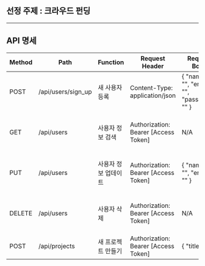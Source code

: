 ## 선정 주제 : 크라우드 펀딩
---
## API 명세

<html>
<body>
<!--StartFragment-->

Method | Path | Function | Request Header | Request Body | Response Header | Response Body
-- | -- | -- | -- | -- | -- | --
POST | /api/users/sign_up | 새 사용자 등록 | Content-Type: application/json | { "name": "<name>", "email": "<email>", "password": "<password>" } | N/A | { "id": "<userId>", "name": "<name>", "email": "<email>" } 
GET | /api/users | 사용자 정보 검색 | Authorization: Bearer [Access Token] | N/A | N/A | { "id": "<userId>", "name": "<name>", "email": "<email>" }
PUT | /api/users | 사용자 정보 업데이트 | Authorization: Bearer [Access Token] | { "name": "<name>", "email": "<email>" } | N/A | { "id": "<userId>", "name": "<name>", "email": "<email>" }
DELETE | /api/users | 사용자 삭제 | Authorization: Bearer [Access Token] | N/A | N/A | { "id": "<userId>", "name": "<name>", "email": "<email>" }
POST | /api/projects | 새 프로젝트 만들기 | Authorization: Bearer [Access Token] | { "title": "<title>", "description": "<description>", "goalAmount": <amount>, "duration": <duration> } | N/A | { "id": "<projectId>", "title": "<title>", "description": "<description>", "goalAmount": <amount>, "duration": <duration> }
GET | /api/projects/{projectId} | 프로젝트 세부 정보 검색 | N/A | N/A | N/A | { "id": "<projectId>", "title": "<title>", "description": "<description>", "goalAmount": <amount>, "duration": <duration> }
PUT | /api/projects/{projectId} | 프로젝트 세부 정보 업데이트 | Authorization: Bearer [Access Token] | { "title": "<title>", "description": "<description>", "goalAmount": <amount>, "duration": <duration> } | N/A | { "id": "<projectId>", "title": "<title>", "description": "<description>", "goalAmount": <amount>, "duration": <duration> }
DELETE | /api/projects/{projectId} | 프로젝트 삭제 | Authorization: Bearer [Access Token] | N/A | N/A | { "id": "<projectId>", "title": "<title>", "description": "<description>", "goalAmount": <amount>, "duration": <duration> }
POST | /api/projects/{projectId}/fundings | 포로젝트의 새로운 결제 만들기 | Authorization: Bearer [Access Token] | { "amount": <amount>, "paymentMethod": "<paymentMethod>" } | N/A | { "id": "<fundingId>", "projectId": "<projectId>", "amount": <amount>, "paymentMethod": "<paymentMethod>" }
GET | /api/projects/{projectId}/fundings | 프로젝트의 결제 세부정보 조회 | Authorization: Bearer [Access Token] | N/A | N/A | [{ "id": "<fundingId>", "projectId": "<projectId>", "amount": <amount>, "paymentMethod": "<paymentMethod>" }]
PUT | /api/projects/{projectId}/fundings/{fundingId} | 프로젝트의 결제 정보 업데이트 | Authorization: Bearer [Access Token] | { "amount": <amount>, "paymentMethod": "<paymentMethod>" } | N/A | { "id": "<fundingId>", "projectId": "<projectId>", "amount": <amount>, "paymentMethod": "<paymentMethod>" }
DELETE | /api/projects/{projectId}/fundings/{fundingId} | 프로젝트의 결제 취소 | Authorization: Bearer [Access Token] | N/A | N/A | { "id": "<fundingId>", "projectId": "<projectId>", "amount": <amount>, "paymentMethod": "<paymentMethod>" }


<!--EndFragment-->
</body>
</html>





---

## Swaagger 링크
[링크 여기에 넣을 거에요](https://app.swaggerhub.com/apis/seay0/shopping_mall/1.0.0#/)  

---

